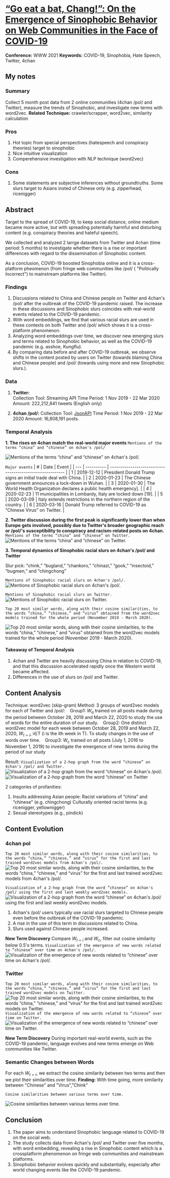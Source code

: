 # [“Go eat a bat, Chang!”: On the Emergence of Sinophobic Behavior on Web Communities in the Face of COVID-19](https://dl.acm.org/doi/10.1145/3442381.3450024)
**Conference:** WWW 2021
**Keywords:** COVID-19, Sinophobia, Hate Speech, Twitter, 4chan

## My notes
### Summary
Collect 5 month post data from 2 online communities (4chan /pol/ and Twitter), measure the trends of Sinophobic, and investigate new terms with word2vec.
**Related Technique:** crawler/scrapper, word2vec, similarity calculation

### Pros
1. Hot topic from special perspectives (hatespeech and conspiracy theories) target to sinophobic
2. Nice intuitive visualization
2. Comperehensive investigation with NLP technique (word2vec)

### Cons
1. Some statements are subjective inferences without groundtruths. Some slurs target to Asians insted of Chinese only (e.g. zipperhead, ricenigger)


## Abstract
Target to the spread of COVID-19, to keep social distance, online medium became more active, but with spreading potentially harmful and disturbing content (e.g.  conspiracy theories and hateful speech).

We collected and analyzed 2 larrge datasets from Twitter and 4chan (time period: 5 months) to investigate whether there is a rise or important differences with regard to the dissemination of Sinophobic content. 

As a conclusion, COVID-19 boosted Sinophobia online and it is a cross-platform pheomenon (from fringe web communities like /pol/ ( "Politically Incorrect") to mainstream platforms like Twitter).


### Findings
1. Discussions related to China and Chinese people on Twitter and 4chan's /pol/ after the outbreak of the COVID-19 pandemic raised. The increase in these discussions and Sinophobic slurs coincides with real-world events related to the COVID-19 pandemic. 
2. With word embeddings, we find that various racial slurs are used in these contexts on both Twitter and /pol/ which shows it is a cross-platform phenomenon.
3. Analyzing word embeddings over time, we discover new emerging slurs and terms related to Sinophobic behavior, as well as the COVID-19 pandemic (e.g. asshoe, Kungflu).
4. By comparing data before and after COVID-19 outbreak, we observe shifts in the content posted by users on Twitter (towards blaming China and Chinese people) and /pol/ (towards using more and new Sinophobic slurs.).

### Data
1. **Twitter:**  
Collection Tool: Streaming API
Time Period: 1 Nov 2019 - 22 Mar 2020
Amount: 222,212,841 tweets (English only)

2. **4chan /pol/:**
Collection Tool: [JsonAPI](shttps://github.com/4chan/4chan-API)
Time Period: 1 Nov 2019 - 22 Mar 2020
Amount: 16,808,191 posts.


### Temporal Analysis
**1. The rises on 4chan match the real-world major events**
```Mentions of the terms “china” and “chinese” on 4chan's /pol/```

![Mentions of the terms “china” and “chinese” on 4chan's /pol/.](https://dl.acm.org/cms/attachment/f71c0ed8-ad28-404a-b08b-8bc9c250df00/www21-239-fig1.jpg)

```Major events```
| #   | Date       | Event                                                    |
| --- | ---------- | -------------------------------------------------------- |
| 1   | 2019-12-12 | President Donald Trump signs an initial trade deal with China. |
| 2   | 2020-01-23 | The Chinese government announces a lock-down in Wuhan. |
| 3   | 2020-01-30 | The World Health Organization declares a public health emergency]. |
| 4   | 2020-02-23 | 11 municipalities in Lombardy, Italy are locked down [19]. |
| 5   | 2020-03-09 | Italy extends restrictions in the northern region of the country. |
| 6   | 2020-03-16 | Donald Trump referred to COVID-19 as “Chinese Virus” on Twitter. |

**2. Twitter discussion during the first peak is significantly lower than when Europe gets involved, possibly due to Twitter's broader geographic reach or /pol/'s susceptibility to conspiracy and racism-related posts on 4chan.**
```Mentions of the terms “china” and “chinese” on Twitter.```
![Mentions of the terms “china” and “chinese” on Twitter.](https://dl.acm.org/cms/attachment/7ba949bd-303b-46c6-87bc-c64c2a2efdae/www21-239-fig2.jpg)

**3. Temporal dynamics of Sinophobic racial slurs on 4chan's /pol/ and Twitter**

Slur pick: "chink,” “bugland,” “chankoro,” “chinazi,” “gook,” “insectoid,” “bugmen,” and “chingchong”

```Mentions of Sinophobic racial slurs on 4chan's /pol/.```
![Mentions of Sinophobic racial slurs on 4chan's /pol/.](https://dl.acm.org/cms/attachment/559d80e0-8a0d-4e26-83a7-de7cfb8d5cd5/www21-239-fig3.jpg)

```Mentions of Sinophobic racial slurs on Twitter.```
![Mentions of Sinophobic racial slurs on Twitter.](https://dl.acm.org/cms/attachment/227a036a-c1e0-4267-84dd-b1ffb61757f1/www21-239-fig4.jpg)

```Top 20 most similar words, along with their cosine similarities, to the words “china,” “chinese,” and “virus” obtained from the word2vec models trained for the whole period (November 2019 - March 2020).```

![Top 20 most similar words, along with their cosine similarities, to the words “china,” “chinese,” and “virus” obtained from the word2vec models trained for the whole period (November 2019 - March 2020).](https://github.com/AnhZhang1994/LiteratureNotes/blob/main/image/4chantwitterwrod2vec.png?raw=true)

#### Takeaway of Temporal Analysis
1. 4chan and Twitter are heavily discussing China in relation to COVID-19, and that this discussion accelerated rapidly once the Western world became affected.
2.  Differences in the use of slurs on /pol/ and Twitter.

## Content Analysis
Technique: word2vec (skip-gram)
Method: 3 groups of word2vec models for each of Twitter and /pol/:
&ensp; Group1: $W_a$ trained on all posts made during the period between October 28, 2019 and March 22, 2020 to study the use of words for the entire duration of our study.
&ensp; Group2: One distinct word2vec model for each week between October 28, 2019 and March 22, 2020, $W_{t=i}$, i∈T (i is the ith week in T). To study changes in the use of words over time.
&ensp;  Group3: $W_c$ trained on all posts (July 1, 2016 to November 1, 2019) to investigate the emergence of new terms during the period of our study

Result:
```Visualization of a 2-hop graph from the word “chinese” on 4chan's /pol/ and Twitter.```
![Visualization of a 2-hop graph from the word “chinese” on 4chan's /pol/.](https://dl.acm.org/cms/attachment/1a9a4141-187a-4471-9c66-d6835cf24361/www21-239-fig5.jpg)
![Visualization of a 2-hop graph from the word “chinese” on Twitter](https://dl.acm.org/cms/attachment/95f4558e-3148-4ecc-8733-a2705eb02bf1/www21-239-fig6.jpg)

2 categories of profanities:
1. Insults addressing Asian people:
Racist variations of “china” and “chinese" (e.g. chingchong)
Culturally oriented racist terms (e.g. ricenigger, yellownigger)
2. Sexual stereotypes (e.g., pindick)

## Content Evolution
### 4chan pol
```Top 20 most similar words, along with their cosine similarities, to the words “china,” “chinese,” and “virus” for the first and last trained word2vec models from 4chan's /pol/.```
![Top 20 most similar words, along with their cosine similarities, to the words “china,” “chinese,” and “virus” for the first and last trained word2vec models from 4chan's /pol/.](https://github.com/AnhZhang1994/LiteratureNotes/blob/main/image/Top20mostsimilarwords.png?raw=true)


```Visualization of a 2-hop graph from the word “chinese” on 4chan's /pol/ using the first and last weekly word2vec models.```
![Visualization of a 2-hop graph from the word “chinese” on 4chan's /pol/ using the first and last weekly word2vec models.](https://dl.acm.org/cms/attachment/a99b6ec3-43a7-43a4-84d8-2e3493478185/www21-239-fig7.jpg)

1. 4chan's /pol/ users typically use racial slurs targeted to Chinese people even before the outbreak of the COVID-19 pandemic.
2. A rise in the use of this term in discussions related to China.
3. Slurs used against Chinese people increased.

**New Term Discovery**
Compare $W_{t=i}$ and $W_c$, filter out cosine similarity below 0.5's terms.
```Visualization of the emergence of new words related to “chinese” over time on 4chan's /pol/.```
![Visualization of the emergence of new words related to “chinese” over time on 4chan's /pol/.](https://dl.acm.org/cms/attachment/03bda2c6-3c2e-45b3-bfbe-f5367c09c246/www21-239-fig8.jpg)


### Twitter
```Top 20 most similar words, along with their cosine similarities, to the words “china,” “chinese,” and “virus” for the first and last trained word2vec models on Twitter.```
![Top 20 most similar words, along with their cosine similarities, to the words “china,” “chinese,” and “virus” for the first and last trained word2vec models on Twitter.](https://github.com/AnhZhang1994/LiteratureNotes/blob/main/image/top20twitter.png?raw=true)
```Visualization of the emergence of new words related to “chinese” over time on Twitter.```
![Visualization of the emergence of new words related to “chinese” over time on Twitter.](https://dl.acm.org/cms/attachment/2e362ebb-5c75-4a1d-bcba-28d47ce4eeb1/www21-239-fig9.jpg)

**New Term Discovery**
During important real-world events, such as the COVID-19 pandemic, language evolves and new terms emerge on Web communities like Twitter.

### Semantic Changes between Words

For each $W_{t=i}$, we extract the cosine similarity between two terms and then we plot their similarities over time.
**Finding:** With time going, more similarity between "Chinese" and "Virus","Chink"

```Cosine similarities between various terms over time.```

![Cosine similarities between various terms over time.](https://dl.acm.org/cms/attachment/55aceada-3960-4457-8808-e2351ef815e4/www21-239-fig10.jpg)

## Conclusion
1. The paper aims to understand Sinophobic language related to COVID-19 on the social web.
2. The study collects data from 4chan's /pol/ and Twitter over five months, with word embedding, revealing a rise in Sinophobic content which is a crossplatform phenomenon on fringe web communities and mainstream platforms.
3. Sinophobic behavior evolves quickly and substantially, especially after world changing events like the COVID-19 pandemic.